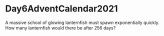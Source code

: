 # Day6AdventCalendar2021
A massive school of glowing lanternfish must spawn exponentially quickly. How many lanternfish would there be after 256 days?
